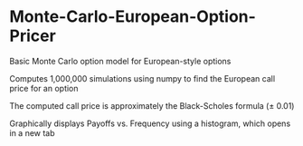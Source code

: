 # Monte-Carlo-European-Option-Pricer

Basic Monte Carlo option model for European-style options

Computes 1,000,000 simulations using numpy to find the European call price for an option

The computed call price is approximately the Black-Scholes formula (± 0.01)

Graphically displays Payoffs vs. Frequency using a histogram, which opens in a new tab
